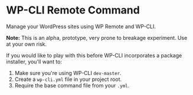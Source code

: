 # WP-CLI Remote Command

Manage your WordPress sites using WP Remote and WP-CLI.

**Note:** This is an alpha, prototype, very prone to breakage experiment. Use at your own risk.

If you would like to play with this before WP-CLI incorporates a package installer, you'll want to:

1. Make sure you're using WP-CLI `dev-master`.
1. Create a `wp-cli.yml` file in your project root.
1. Require the base command file from your `.yml`.